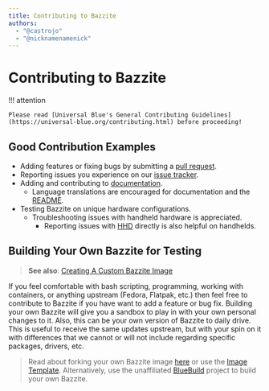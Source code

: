 ```yaml
---
title: Contributing to Bazzite
authors:
  - "@castrojo"
  - "@nicknamenamenick"
---
```


<!-- ANCHOR: METADATA -->
<!--{"url_discourse": "https://universal-blue.discourse.group/docs?topic=38", "fetched_at": "2024-09-03 16:43:12.863190+00:00"}-->
<!-- ANCHOR_END: METADATA -->

# Contributing to Bazzite

!!! attention
    
    Please read [Universal Blue's General Contributing Guidelines](https://universal-blue.org/contributing.html) before proceeding!

## Good Contribution Examples

- Adding features or fixing bugs by submitting a [pull request](https://github.com/ublue-os/bazzite/pulls).
- Reporting issues you experience on our [issue tracker](https://github.com/ublue-os/bazzite/issues).
- Adding and contributing to [documentation](https://github.com/KyleGospo/docs.bazzite.gg).
  - Language translations are encouraged for documentation and the [README](https://github.com/ublue-os/bazzite/blob/main/README.md).
- Testing Bazzite on unique hardware configurations.
  - Troubleshooting issues with handheld hardware is appreciated.
    - Reporting issues with [HHD](https://github.com/hhd-dev/hhd) directly is also helpful on handhelds.

## Building Your Own Bazzite for Testing

>**See also**: [Creating A Custom Bazzite Image](https://docs.bazzite.gg/Advanced/creating_custom_image/)

If you feel comfortable with bash scripting, programming, working with containers, or anything upstream (Fedora, Flatpak, etc.) then feel free to contribute to Bazzite if you have want to add a feature or bug fix.  Building your own Bazzite will give you a sandbox to play in with your own personal changes to it. Also, this can be your own version of Bazzite to daily drive. This is useful to receive the same updates upstream, but with your spin on it with differences that we cannot or will not include regarding specific packages, drivers, etc.  

>Read about forking your own Bazzite image [here](/Advanced/creating_custom_image.md/#forking-bazzite) or use the [Image Template](https://github.com/ublue-os/image-template).  Alternatively, use the unaffiliated [BlueBuild](https://blue-build.org/learn/universal-blue/) project to build your own Bazzite.
